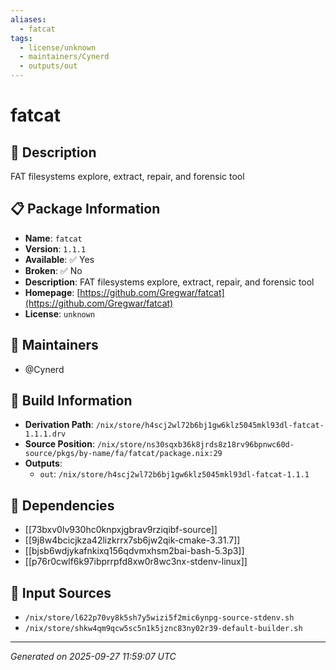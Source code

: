 ```yaml
---
aliases:
  - fatcat
tags:
  - license/unknown
  - maintainers/Cynerd
  - outputs/out
---
```


# fatcat

## 📝 Description

FAT filesystems explore, extract, repair, and forensic tool

## 📋 Package Information

- **Name**: `fatcat`
- **Version**: `1.1.1`
- **Available**: ✅ Yes
- **Broken**: ✅ No
- **Description**: FAT filesystems explore, extract, repair, and forensic tool
- **Homepage**: [https://github.com/Gregwar/fatcat](https://github.com/Gregwar/fatcat)
- **License**: `unknown`
## 👥 Maintainers

- @Cynerd


## 🔧 Build Information

- **Derivation Path**: `/nix/store/h4scj2wl72b6bj1gw6klz5045mkl93dl-fatcat-1.1.1.drv`
- **Source Position**: `/nix/store/ns30sqxb36k8jrds8z18rv96bpnwc60d-source/pkgs/by-name/fa/fatcat/package.nix:29`
- **Outputs**:
  - `out`:  `/nix/store/h4scj2wl72b6bj1gw6klz5045mkl93dl-fatcat-1.1.1`

## 🔗 Dependencies

- [[73bxv0lv930hc0knpxjgbrav9rziqibf-source]]
- [[9j8w4bcicjkza42lizkrrx7sb6jw2qik-cmake-3.31.7]]
- [[bjsb6wdjykafnkixq156qdvmxhsm2bai-bash-5.3p3]]
- [[p76r0cwlf6k97ibprrpfd8xw0r8wc3nx-stdenv-linux]]

## 📁 Input Sources

- `/nix/store/l622p70vy8k5sh7y5wizi5f2mic6ynpg-source-stdenv.sh`
- `/nix/store/shkw4qm9qcw5sc5n1k5jznc83ny02r39-default-builder.sh`

---
*Generated on 2025-09-27 11:59:07 UTC*
